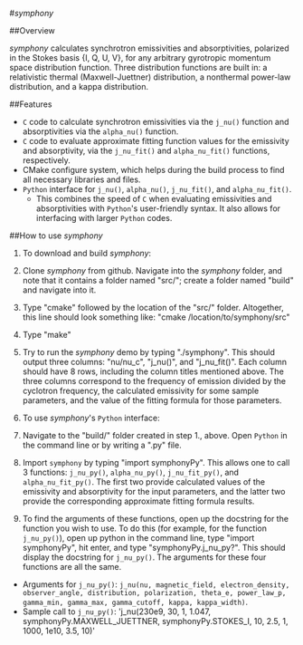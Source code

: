 #*symphony*

##Overview

*symphony* calculates synchrotron emissivities and absorptivities, polarized in the Stokes basis {I, Q, U, V}, for any arbitrary gyrotropic momentum space distribution function.  Three distribution functions are built in: a relativistic thermal (Maxwell-Juettner) distribution, a nonthermal power-law distribution, and a kappa distribution.  

##Features

* `C` code to calculate synchrotron emissivities via the `j_nu()` function and absorptivities via the `alpha_nu()` function.
* `C` code to evaluate approximate fitting function values for the emissivity and absorptivity, via the `j_nu_fit()` and `alpha_nu_fit()` functions, respectively.
* CMake configure system, which helps during the build process to find all necessary libraries and files.
* `Python` interface for `j_nu()`, `alpha_nu()`, `j_nu_fit()`, and `alpha_nu_fit()`.
  * This combines the speed of `C` when evaluating emissivities and absorptivities with `Python`'s user-friendly syntax.  It also allows for interfacing with larger `Python` codes.

##How to use *symphony*

1. To download and build *symphony*:
  1. Clone *symphony* from github.  Navigate into the *symphony* folder, and note that it contains a folder named "src/"; create a folder named "build" and navigate into it.
  2. Type "cmake" followed by the location of the "src/" folder.  Altogether, this line should look something like: "cmake /location/to/symphony/src"
  3. Type "make"
  4. Try to run the *symphony* demo by typing "./symphony".  This should output three columns: "nu/nu_c", "j_nu()", and "j_nu_fit()".  Each column should have 8 rows, including the column titles mentioned above.  The three columns correspond to the frequency of emission divided by the cyclotron frequency, the calculated emissivity for some sample parameters, and the value of the fitting formula for those parameters.

2. To use *symphony*'s `Python` interface:
  1. Navigate to the "build/" folder created in step 1., above.  Open `Python` in the command line or by writing a ".py" file.
  2. Import `symphony` by typing "import symphonyPy".  This allows one to call 3 functions: `j_nu_py()`, `alpha_nu_py()`, `j_nu_fit_py()`, and `alpha_nu_fit_py()`.  The first two provide calculated values of the emissivity and absorptivity for the input parameters, and the latter two provide the corresponding approximate fitting formula results.
  3. To find the arguments of these functions, open up the docstring for the function you wish to use.  To do this (for example, for the function `j_nu_py()`), open up python in the command line, type "import symphonyPy", hit enter, and type "symphonyPy.j_nu_py?".  This should display the docstring for `j_nu_py()`.  The arguments for these four functions are all the same.
  * Arguments for `j_nu_py()`: `j_nu(nu, magnetic_field, electron_density, observer_angle, distribution, polarization, theta_e, power_law_p, gamma_min, gamma_max, gamma_cutoff, kappa, kappa_width)`.
  * Sample call to `j_nu_py()`: 'j_nu(230e9, 30, 1, 1.047, symphonyPy.MAXWELL_JUETTNER, symphonyPy.STOKES_I, 10, 2.5, 1, 1000, 1e10, 3.5, 10)'
